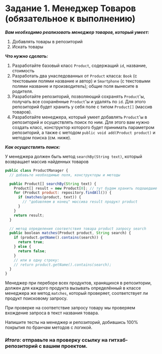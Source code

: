 # Задание 1. Менеджер Товаров (обязательное к выполнению)

**_Вам необходимо реализовать менеджер товаров, который умеет:_**

1. Добавлять товары в репозиторий
2. Искать товары

**_Что нужно сделать:_**

1. Разработайте базовый класс ```Product```, содержащий ```id```, название, стоимость
2. Разработать два унаследованных от ```Product``` класса: ```Book``` (с текстовыми полями название и автор) и ```Smartphone``` (с текстовыми полями название и производитель); общие поля вынесите в родителя.
3. Разработайте репозиторий, позволяющий сохранять ```Product```'ы, получать все сохранённые ```Product```'ы и удалять по ```id```. Для этого репозиторий будет хранить у себя поле с типом ```Product[]``` (массив товаров).
4. Разработайте менеджера, который умеет добавлять ```Product```'ы в репозиторий и осуществлять поиск по ним. Для этого вам нужно создать класс, конструктор которого будет принимать параметром репозиторий, а также с методом ```publiс void add(Product product)``` и методом поиска (см. ниже).

**_Как осуществлять поиск:_**

У менеджера должен быть метод ```searchBy(String text)```, который возвращает массив найденных товаров

```javascript
public class ProductManager {
  // добавьте необходимые поля, конструкторы и методы

  public Product[] searchBy(String text) {
    Product[] result = new Product[0]; // тут будем хранить подошедшие запросу продукты
    for (Product product: repository.findAll()) {
      if (matches(product, text)) {
        // "добавляем в конец" массива result продукт product
      }
    }
    return result;
  }

  // метод определения соответствия товара product запросу search
  public boolean matches(Product product, String search) {
    if (product.getName().contains(search)) {
      return true;
    } else {
      return false;
    }
    // или в одну строку:
    // return product.getName().contains(search);
  }
}
```

Менеджер при переборе всех продуктов, хранящихся в репозитории, должен для каждого продукта вызывать определённый в классе менеджера же метод ```matches```, который проверяет, соответствует ли продукт поисковому запросу.

При проверке на соответствие запросу товару мы проверяем вхождение запроса в текст названия товара.

Напишите тесты на менеджер и репозиторий, добившись 100% покрытия по бранчам методов с логикой.

### **_Итого:_** отправьте на проверку ссылку на гитхаб-репозиторий с вашим проектом.
